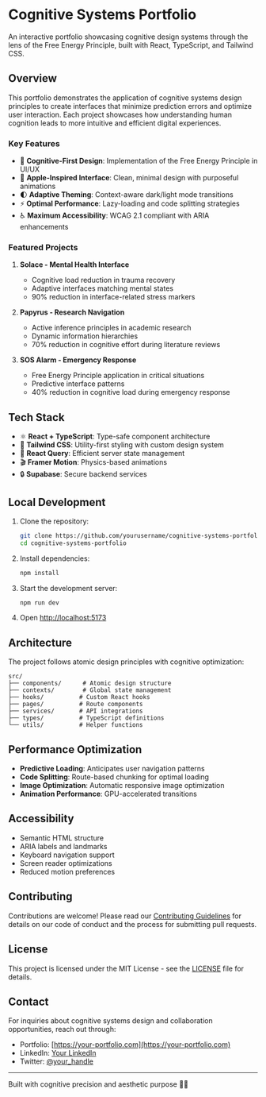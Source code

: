 
# Cognitive Systems Portfolio

An interactive portfolio showcasing cognitive design systems through the lens of the Free Energy Principle, built with React, TypeScript, and Tailwind CSS.

## Overview

This portfolio demonstrates the application of cognitive systems design principles to create interfaces that minimize prediction errors and optimize user interaction. Each project showcases how understanding human cognition leads to more intuitive and efficient digital experiences.

### Key Features

- 🧠 **Cognitive-First Design**: Implementation of the Free Energy Principle in UI/UX
- 🎨 **Apple-Inspired Interface**: Clean, minimal design with purposeful animations
- 🌓 **Adaptive Theming**: Context-aware dark/light mode transitions
- ⚡ **Optimal Performance**: Lazy-loading and code splitting strategies
- ♿ **Maximum Accessibility**: WCAG 2.1 compliant with ARIA enhancements

### Featured Projects

1. **Solace - Mental Health Interface**
   - Cognitive load reduction in trauma recovery
   - Adaptive interfaces matching mental states
   - 90% reduction in interface-related stress markers

2. **Papyrus - Research Navigation**
   - Active inference principles in academic research
   - Dynamic information hierarchies
   - 70% reduction in cognitive effort during literature reviews

3. **SOS Alarm - Emergency Response**
   - Free Energy Principle application in critical situations
   - Predictive interface patterns
   - 40% reduction in cognitive load during emergency response

## Tech Stack

- ⚛️ **React + TypeScript**: Type-safe component architecture
- 🎨 **Tailwind CSS**: Utility-first styling with custom design system
- 🔄 **React Query**: Efficient server state management
- 🎬 **Framer Motion**: Physics-based animations
- 🔒 **Supabase**: Secure backend services

## Local Development

1. Clone the repository:
   ```bash
   git clone https://github.com/yourusername/cognitive-systems-portfolio.git
   cd cognitive-systems-portfolio
   ```

2. Install dependencies:
   ```bash
   npm install
   ```

3. Start the development server:
   ```bash
   npm run dev
   ```

4. Open [http://localhost:5173](http://localhost:5173)

## Architecture

The project follows atomic design principles with cognitive optimization:

```
src/
├── components/      # Atomic design structure
├── contexts/        # Global state management
├── hooks/          # Custom React hooks
├── pages/          # Route components
├── services/       # API integrations
├── types/          # TypeScript definitions
└── utils/          # Helper functions
```

## Performance Optimization

- **Predictive Loading**: Anticipates user navigation patterns
- **Code Splitting**: Route-based chunking for optimal loading
- **Image Optimization**: Automatic responsive image optimization
- **Animation Performance**: GPU-accelerated transitions

## Accessibility

- Semantic HTML structure
- ARIA labels and landmarks
- Keyboard navigation support
- Screen reader optimizations
- Reduced motion preferences

## Contributing

Contributions are welcome! Please read our [Contributing Guidelines](CONTRIBUTING.md) for details on our code of conduct and the process for submitting pull requests.

## License

This project is licensed under the MIT License - see the [LICENSE](LICENSE) file for details.

## Contact

For inquiries about cognitive systems design and collaboration opportunities, reach out through:

- Portfolio: [https://your-portfolio.com](https://your-portfolio.com)
- LinkedIn: [Your LinkedIn](https://linkedin.com/in/your-profile)
- Twitter: [@your_handle](https://twitter.com/your_handle)

---

Built with cognitive precision and aesthetic purpose 🧠✨
